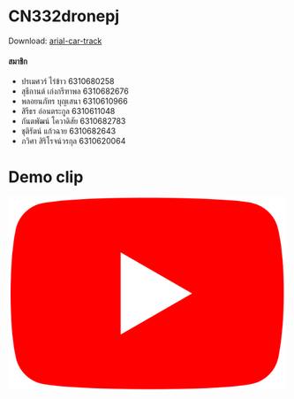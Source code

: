 # CN332dronepj
Download: [arial-car-track](https://github.com/6310682783/act)

#### สมาชิก
- ปรเมศวร์ ไร่ข้าว 6310680258
- สุธีกานต์ เก่งกรีฑาพล 6310682676
- พลอยนภัทร บุญเสนา 6310610966
- สิรีธร อ่อนตระกูล 6310611048
- กันตพัฒน์ โควาดิสัย 6310682783
- ชุติรัตน์ แก้วฉาย 6310682643
- ภวิศา สิริโรจน์วรกุล 6310620064

# Demo clip
[![>>>>>>DEMO link<<<<<<](Youtube_logo.png)](https://www.youtube.com/watch?v=ol6rt42prb0)
